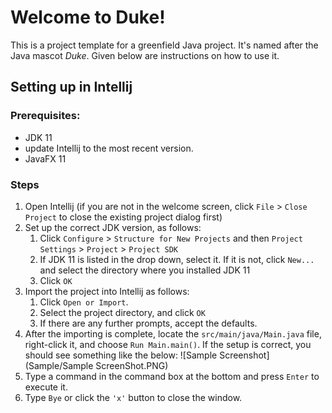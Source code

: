 # Welcome to Duke!
This is a project template for a greenfield Java project. It's named after the Java mascot _Duke_. Given below are instructions on how to use it.

## Setting up in Intellij

### Prerequisites: 
* JDK 11
* update Intellij to the most recent version.
* JavaFX 11

### Steps
1. Open Intellij (if you are not in the welcome screen, click `File` > `Close Project` to close the existing project dialog first)
1. Set up the correct JDK version, as follows:
   1. Click `Configure` > `Structure for New Projects` and then `Project Settings` > `Project` > `Project SDK`
   1. If JDK 11 is listed in the drop down, select it. If it is not, click `New...` and select the directory where you installed JDK 11
   1. Click `OK`
1. Import the project into Intellij as follows:
   1. Click `Open or Import`.
   1. Select the project directory, and click `OK`
   1. If there are any further prompts, accept the defaults.
1. After the importing is complete, locate the `src/main/java/Main.java` file, right-click it, and choose `Run Main.main()`. If the setup is correct, you should see something like the below:
![Sample Screenshot](Sample/Sample ScreenShot.PNG)
1. Type a command in the command box at the bottom and press `Enter` to execute it. 
1. Type `Bye` or click the  `'x'` button to close the window.


